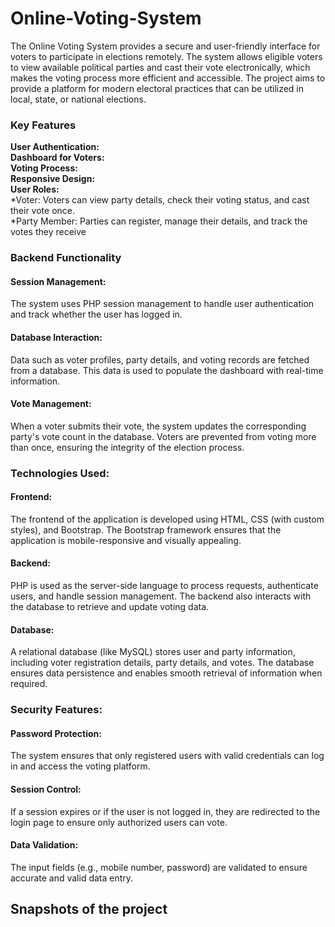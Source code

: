 # Online-Voting-System
The Online Voting System provides a secure and user-friendly interface for voters to participate in elections remotely. The system allows eligible voters to view available political parties and cast their vote electronically, which makes the voting process more efficient and accessible. The project aims to provide a platform for modern electoral practices that can be utilized in local, state, or national elections.<br>
<h3>Key Features</h3>
<b>User Authentication:<br>
Dashboard for Voters:<br>
Voting Process:<br>
Responsive Design:<br>
User Roles:<br></b>
*Voter: Voters can view party details, check their voting status, and cast their vote once.<br>
*Party Member: Parties can register, manage their details, and track the votes they receive<br>
<h3>Backend Functionality</h3>
<h4>Session Management:</h4> The system uses PHP session management to handle user authentication and track whether the user has logged in.
<h4>Database Interaction:</h4> Data such as voter profiles, party details, and voting records are fetched from a database. This data is used to populate the dashboard with real-time information.
<h4>Vote Management:</h4> When a voter submits their vote, the system updates the corresponding party's vote count in the database. Voters are prevented from voting more than once, ensuring the integrity of the election process.
<h3>Technologies Used:</h3>
<h4>Frontend:</h4> The frontend of the application is developed using HTML, CSS (with custom styles), and Bootstrap. The Bootstrap framework ensures that the application is mobile-responsive and visually appealing.
<h4>Backend:</h4> PHP is used as the server-side language to process requests, authenticate users, and handle session management. The backend also interacts with the database to retrieve and update voting data.
<h4>Database:</h4> A relational database (like MySQL) stores user and party information, including voter registration details, party details, and votes. The database ensures data persistence and enables smooth retrieval of information when required.
<h3>Security Features:</h3>
<h4>Password Protection:</h4> The system ensures that only registered users with valid credentials can log in and access the voting platform.
<h4>Session Control:</h4> If a session expires or if the user is not logged in, they are redirected to the login page to ensure only authorized users can vote.
<h4>Data Validation:</h4> The input fields (e.g., mobile number, password) are validated to ensure accurate and valid data entry.
<h2>Snapshots of the project</h2>
